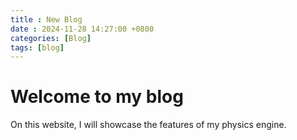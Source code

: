 ```yaml
---
title : New Blog
date : 2024-11-28 14:27:00 +0800
categories: [Blog]
tags: [blog]
---
```


# Welcome to my blog

On this website, I will showcase the features of my physics engine.

